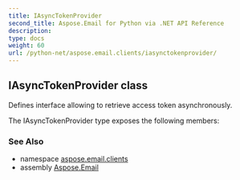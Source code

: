 ```yaml
---
title: IAsyncTokenProvider
second_title: Aspose.Email for Python via .NET API Reference
description: 
type: docs
weight: 60
url: /python-net/aspose.email.clients/iasynctokenprovider/
---
```


## IAsyncTokenProvider class

Defines interface allowing to retrieve access token asynchronously.

The IAsyncTokenProvider type exposes the following members:

### See Also

* namespace [aspose.email.clients](/python-net/aspose.email.clients/)
* assembly [Aspose.Email](/python-net/)


